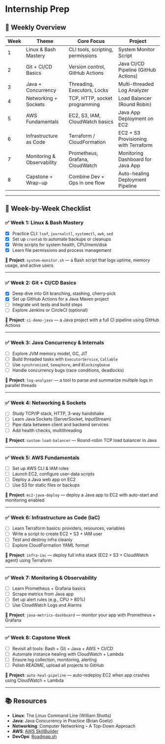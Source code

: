 # Internship Prep

## 📌 Weekly Overview

| Week | Theme                       | Core Focus                             | Project                             |
|------|-----------------------------|----------------------------------------|-------------------------------------|
| 1    | Linux & Bash Mastery        | CLI tools, scripting, permissions      | System Monitor Script               |
| 2    | Git + CI/CD Basics          | Version control, GitHub Actions        | Java CI/CD Pipeline (GitHub Actions)|
| 3    | Java + Concurrency          | Threading, Executors, Locks            | Multi-threaded Log Analyzer         |
| 4    | Networking + Sockets        | TCP, HTTP, socket programming          | Load Balancer (Round Robin)         |
| 5    | AWS Fundamentals            | EC2, S3, IAM, CloudWatch basics        | Java App Deployment on EC2          |
| 6    | Infrastructure as Code      | Terraform / CloudFormation             | EC2 + S3 Provisioning with Terraform|
| 7    | Monitoring & Observability  | Prometheus, Grafana, CloudWatch        | Monitoring Dashboard for Java App   |
| 8    | Capstone + Wrap-up          | Combine Dev + Ops in one flow          | Auto-healing Deployment Pipeline    |

---

## 📅 Week-by-Week Checklist

### ✅ Week 1: Linux & Bash Mastery
- [x] Practice CLI: `lsof`, `journalctl`, `systemctl`, `awk`, `sed`
- [x] Set up `crontab` to automate backups or cleanups
- [x] Write scripts for system health, CPU/mem/disk
- [x] Learn file permissions and process management

🔧 **Project**: `system-monitor.sh` — a Bash script that logs uptime, memory usage, and active users

---

### ✅ Week 2: Git + CI/CD Basics
- [x] Deep dive into Git branching, stashing, cherry-pick
- [x] Set up GitHub Actions for a Java Maven project
- [ ] Integrate unit tests and build steps
- [ ] Explore Jenkins or CircleCI (optional)

🔧 **Project**: `ci-demo-java` — a Java project with a full CI pipeline using GitHub Actions

---

### ✅ Week 3: Java Concurrency & Internals
- [ ] Explore JVM memory model, GC, JIT
- [ ] Build threaded tasks with `ExecutorService`, `Callable`
- [ ] Use `synchronized`, `Semaphore`, and `BlockingQueue`
- [ ] Handle concurrency bugs (race conditions, deadlocks)

🔧 **Project**: `log-analyzer` — a tool to parse and summarize multiple logs in parallel threads

---

### ✅ Week 4: Networking & Sockets
- [ ] Study TCP/IP stack, HTTP, 3-way handshake
- [ ] Learn Java Sockets (ServerSocket, InputStream)
- [ ] Pipe data between client and backend services
- [ ] Add health checks, multithreading

🔧 **Project**: `custom-load-balancer` — Round-robin TCP load balancer in Java

---

### ✅ Week 5: AWS Fundamentals
- [ ] Set up AWS CLI & IAM roles
- [ ] Launch EC2, configure user-data scripts
- [ ] Deploy a Java web app on EC2
- [ ] Use S3 for static files or backups

🔧 **Project**: `ec2-java-deploy` — deploy a Java app to EC2 with auto-start and monitoring enabled

---

### ✅ Week 6: Infrastructure as Code (IaC)
- [ ] Learn Terraform basics: providers, resources, variables
- [ ] Write a script to create EC2 + S3 + IAM user
- [ ] Test and destroy infra cleanly
- [ ] Explore CloudFormation YAML format

🔧 **Project**: `infra-iac` — deploy full infra stack (EC2 + S3 + CloudWatch agent) using Terraform

---

### ✅ Week 7: Monitoring & Observability
- [ ] Learn Prometheus + Grafana basics
- [ ] Scrape metrics from Java app
- [ ] Set up alert rules (e.g., CPU > 80%)
- [ ] Use CloudWatch Logs and Alarms

🔧 **Project**: `java-metrics-dashboard` — monitor your app with Prometheus + Grafana

---

### ✅ Week 8: Capstone Week
- [ ] Revisit all tools: Bash + Git + Java + AWS + CI/CD
- [ ] Automate instance healing with CloudWatch + Lambda
- [ ] Ensure log collection, monitoring, alerting
- [ ] Polish README, upload all projects to GitHub

🔧 **Project**: `auto-heal-pipeline` — auto-redeploy EC2 when app crashes using CloudWatch + Lambda

---

## 📚 Resources

- **Linux**: The Linux Command Line (William Shotts)
- **Java**: Java Concurrency in Practice (Brian Goetz)
- **Networking**: Computer Networking – A Top-Down Approach
- **AWS**: [AWS SkillBuilder](https://explore.skillbuilder.aws)
- **DevOps**: [Roadmap.sh](https://roadmap.sh/devops)

